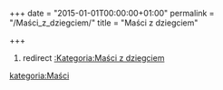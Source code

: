 +++
date = "2015-01-01T00:00:00+01:00"
permalink = "/Maści_z_dziegciem/"
title = "Maści z dziegciem"

+++

1.  redirect [:Kategoria:Maści z dziegciem](/atopedia/:Kategoria:Maści_z_dziegciem "wikilink")

[kategoria:Maści](/atopedia/kategoria:Maści "wikilink")